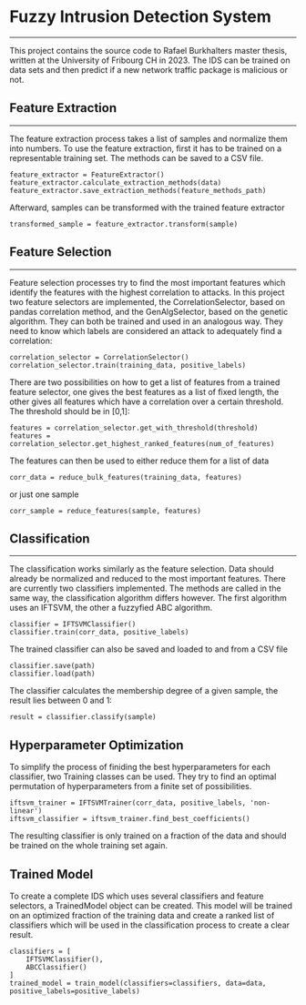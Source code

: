 # Fuzzy Intrusion Detection System

---
This project contains the source code to Rafael Burkhalters master thesis, written at the University of Fribourg CH in 2023.
The IDS can be trained on data sets and then predict if a new network traffic package is malicious or not.
## Feature Extraction

---
The feature extraction process takes a list of samples and normalize them into numbers.
To use the feature extraction, first it has to be trained on a representable training set. The methods can be saved to a CSV file.

    feature_extractor = FeatureExtractor()
    feature_extractor.calculate_extraction_methods(data)
    feature_extractor.save_extraction_methods(feature_methods_path)

Afterward, samples can be transformed with the trained feature extractor
 
    transformed_sample = feature_extractor.transform(sample)

## Feature Selection

---
Feature selection processes try to find the most important features which identify the features with the highest correlation to attacks.
In this project two feature selectors are implemented, the CorrelationSelector, based on pandas correlation method, and the GenAlgSelector, based on the genetic algorithm.
They can both be trained and used in an analogous way. They need to know which labels are considered an attack to adequately find a correlation:
    
    correlation_selector = CorrelationSelector()
    correlation_selector.train(training_data, positive_labels)

There are two possibilities on how to get a list of features from a trained feature selector, one gives the best features as a list of fixed length, the other gives all features which have a correlation over a certain threshold. The threshold should be in [0,1]:

    features = correlation_selector.get_with_threshold(threshold)
    features = correlation_selector.get_highest_ranked_features(num_of_features)

The features can then be used to either reduce them for a list of data

    corr_data = reduce_bulk_features(training_data, features)

or just one sample
    
    corr_sample = reduce_features(sample, features)

## Classification

---
The classification works similarly as the feature selection. Data should already be normalized and reduced to the most important features.
There are currently two classifiers implemented. The methods are called in the same way, the classification algorithm differs however.
The first algorithm uses an IFTSVM, the other a fuzzyfied ABC algorithm.

    classifier = IFTSVMClassifier()
    classifier.train(corr_data, positive_labels)

The trained classifier can also be saved and loaded to and from a CSV file

    classifier.save(path)
    classifier.load(path)

The classifier calculates the membership degree of a given sample, the result lies between 0 and 1:
    
    result = classifier.classify(sample)

## Hyperparameter Optimization

To simplify the process of finiding the best hyperparameters for each classifier, two Training classes can be used. They try to find an optimal permutation of hyperparameters from a finite set of possibilities.

    iftsvm_trainer = IFTSVMTrainer(corr_data, positive_labels, 'non-linear')
    iftsvm_classifier = iftsvm_trainer.find_best_coefficients()

The resulting classifier is only trained on a fraction of the data and should be trained on the whole training set again.

## Trained Model

To create a complete IDS which uses several classifiers and feature selectors, a TrainedModel object can be created. 
This model will be trained on an optimized fraction of the training data and create a ranked list of classifiers which will be used in the classification process to create a clear result.

    classifiers = [
        IFTSVMClassifier(),
        ABCClassifier()
    ]
    trained_model = train_model(classifiers=classifiers, data=data, positive_labels=positive_labels)